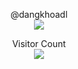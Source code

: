 <!-- - 👋 Hi, I’m @dangkhoadl
- 👀 I’m interested in ...
- 🌱 I’m currently learning ...
- 💞️ I’m looking to collaborate on ...
- 📫 How to reach me ... -->


<p align="center">
  @dangkhoadl<br>
  <img src="https://github-readme-stats.vercel.app/api/top-langs/?username=dangkhoadl&layout=compact" />
</p>

<p align="center"> 
  Visitor Count<br>
  <img src="https://profile-counter.glitch.me/dangkhoadl/count.svg" />
</p>
